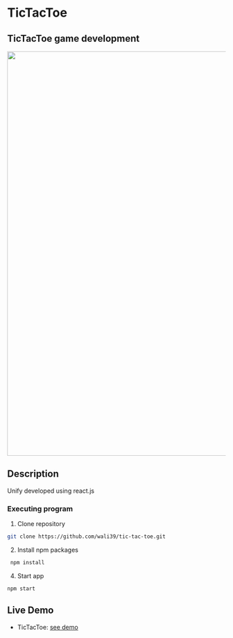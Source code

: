 # TicTacToe

## TicTacToe game development

<img src="https://res.cloudinary.com/dl1sztvng/image/upload/v1723942243/e0kzrcsjy2tgkk9lvbwr.png" width="931"/>

## Description

Unify developed using react.js

### Executing program

1.  Clone repository

```sh
git clone https://github.com/wali39/tic-tac-toe.git
```

2.  Install npm packages

```sh
 npm install
```

4. Start app

```sh
npm start
```

## Live Demo

- TicTacToe: [see demo](https://tic39.netlify.app/)
